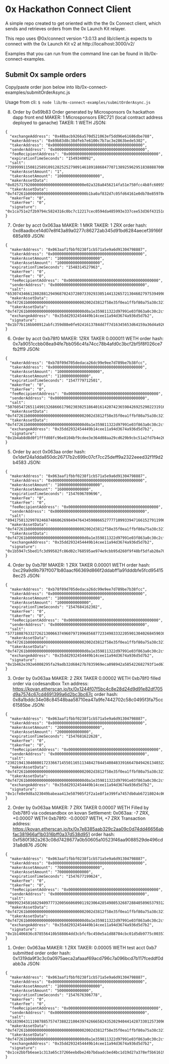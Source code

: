 # 0x Hackathon Connect Client

A simple repo created to get oriented with the the 0x Connect client, which sends and retrieves orders from the 0x Launch Kit relayer.

This repo uses @0x/connect version ^3.0.13 and lib/client.js expects to connect with the 0x Launch Kit v2 at http://localhost:3000/v2/

Examples that you can run from the command line can be found in lib/0x-connect-examples.


## Submit Ox sample orders

Copy/paste order json below into lib/0x-connect-examples/submitOrderAsync.js

Usage from cli:
`$ node lib/0x-connect-examples/submitOrderAsync.js`


8. Order by 0x69b83
Order generated by Microsponsors 0x hackathon dapp front end
MAKER: 1 Microsponsors ERC721 (local contract address deployed to ganache)
TAKER: 1 WETH
JSON:
```
{
  "exchangeAddress": "0x48bacb9266a570d521063ef5dd96e61686dbe788",
  "makerAddress": "0x69b83d8c38dfeb7e6100c7b7ac3e2863bede5302",
  "takerAddress": "0x0000000000000000000000000000000000000000",
  "senderAddress": "0x0000000000000000000000000000000000000000",
  "feeRecipientAddress": "0x0000000000000000000000000000000000000000",
  "expirationTimeSeconds": "1549340092",
  "salt": "73899991150812589109128252527909146189188684770713892596295183888870065061292",
  "makerAssetAmount": "1",
  "takerAssetAmount": "1000000000000000000",
  "makerAssetData": "0x02571792000000000000000000000000e02a328a8456214fa51e750fcc4b8fc60955342d0000000000000000000000000000000000000000000000000000000000000000",
  "takerAssetData": "0xf47261b00000000000000000000000000b1ba0af832d7c05fd64161e0db78e85978e8082",
  "makerFee": "0",
  "takerFee": "0",
  "signature": "0x1ca751e2f2b9794c5824316c0bc7c12217cec0594da485993e337cee53d36f43151d89b412db4dcd1549d50a5cfd3a98f385caf0daa606320c45f833e7f829829802"
}
```

7. Order by acct 0x063aa
MAKER: 1 MKR
TAKER: 1 ZRX
order hash: 0xd8aadbce14d07e8f43a89a0277c86272ab345d91bd6284aecef39166f685a169
JSON:
```
{
  "makerAddress": "0x063aaf1fbbf0238f1cb571a5e9a6d91304798887",
  "takerAddress": "0x0000000000000000000000000000000000000000",
  "makerAssetAmount": "1000000000000000000",
  "takerAssetAmount": "1000000000000000000",
  "expirationTimeSeconds": "1548314527963",
  "makerFee": "0",
  "takerFee": "0",
  "feeRecipientAddress": "0x0000000000000000000000000000000000000000",
  "senderAddress": "0x0000000000000000000000000000000000000000",
  "salt": "65307434661280288129496870243728073392933051441326572130460279753949980959099",
  "makerAssetData": "0xf47261b00000000000000000000000002002d3812f58e35f0ea1ffbf80a75a38c32175fa",
  "takerAssetData": "0xf47261b0000000000000000000000000d0a1e359811322d97991e03f863a0c30c2cf029c",
  "exchangeAddress": "0x35dd2932454449b14cee11a94d3674a936d5d7b2",
  "signature": "0x1b77b116bb08912abfc359d88e0fe9241613784dd7f7d16345653d64159a36d4a926136ec857a7988b91a282769b7a8e3a621f4bbf36c1f52869f4c1228702fa3b02"
}
```


6. Order by acct 0xb78f0
MAKER: 1ZRX
TAKER 0.000011 WETH
order hash: 0x7a9051ccbb08ea94fe7bb056c4fa74cc78b4afd0c3bcf2bf5f8f026ce7fb2ff9
JSON:
```
{
  "makerAddress": "0xb78f09d705dedaca26dc99e9ee7d789be7b38fcc",
  "takerAddress": "0x0000000000000000000000000000000000000000",
  "makerAssetAmount": "1000000000000000000",
  "takerAssetAmount": "11000000000000",
  "expirationTimeSeconds": "1547779712501",
  "makerFee": "0",
  "takerFee": "0",
  "feeRecipientAddress": "0x0000000000000000000000000000000000000000",
  "senderAddress": "0x0000000000000000000000000000000000000000",
  "salt": "50760547265114991326866617902303025186401614207423659842692529022319169293052",
  "makerAssetData": "0xf47261b00000000000000000000000002002d3812f58e35f0ea1ffbf80a75a38c32175fa",
  "takerAssetData": "0xf47261b0000000000000000000000000d0a1e359811322d97991e03f863a0c30c2cf029c",
  "exchangeAddress": "0x35dd2932454449b14cee11a94d3674a936d5d7b2",
  "signature": "0x1b4ab8d8d0f1fffd08fc96e8104bf9cdee3e364d08aa29cd629b9cbc51a2fd7b4e26f07d1cdcd3891b493958f1f2067992f0d52eef24bdf473d0facdb792c33a4302"
}
```


5. Order by acct 0x063aa
order hash: 0x1def24a1dda850dc26717b2c699c07cf7cc25deff9a2322eeed32f1f9d2b4583
JSON:
```
{
  "makerAddress": "0x063aaf1fbbf0238f1cb571a5e9a6d91304798887",
  "takerAddress": "0x0000000000000000000000000000000000000000",
  "makerAssetAmount": "1000000000000000000",
  "takerAssetAmount": "16000000000000",
  "expirationTimeSeconds": "1547696789696",
  "makerFee": "0",
  "takerFee": "0",
  "feeRecipientAddress": "0x0000000000000000000000000000000000000000",
  "senderAddress": "0x0000000000000000000000000000000000000000",
  "salt": "89417581329978246874860626984947643459086652777710993394716615279119907990176",
  "makerAssetData": "0xf47261b00000000000000000000000002002d3812f58e35f0ea1ffbf80a75a38c32175fa",
  "takerAssetData": "0xf47261b0000000000000000000000000d0a1e359811322d97991e03f863a0c30c2cf029c",
  "exchangeAddress": "0x35dd2932454449b14cee11a94d3674a936d5d7b2",
  "signature": "0x1b5947c5bed1fc3d99582fc86d02c768595ae974e9cbb95d260f9f48bf5dfab20a70e2fabc1b862263e3563e376173006f13d0ca8b3f6d79eb83ad90437fa68fe802"
}
```


4. Order by 0xb78f
MAKER: 1 ZRX
TAKER 0.00001 WETH
order hash: 0xc29a9d9b797f0071b80aacf66369d866f2ddabff1a91dddbfe5fcd954158ec25
JSON:
```
{
  "makerAddress": "0xb78f09d705dedaca26dc99e9ee7d789be7b38fcc",
  "takerAddress": "0x0000000000000000000000000000000000000000",
  "makerAssetAmount": "1000000000000000000",
  "takerAssetAmount": "10000000000000",
  "expirationTimeSeconds": "1547684162302",
  "makerFee": "0",
  "takerFee": "0",
  "feeRecipientAddress": "0x0000000000000000000000000000000000000000",
  "senderAddress": "0x0000000000000000000000000000000000000000",
  "salt": "57718887633272621300663749607971996856877233498333220590130402684590306265495",
  "makerAssetData": "0xf47261b00000000000000000000000002002d3812f58e35f0ea1ffbf80a75a38c32175fa",
  "takerAssetData": "0xf47261b0000000000000000000000000d0a1e359811322d97991e03f863a0c30c2cf029c",
  "exchangeAddress": "0x35dd2932454449b14cee11a94d3674a936d5d7b2",
  "signature": "0x1b462e392e6008295fa29adb32d68427b7835969eca098942a585422682793f1ed67ad7f5caaa281b4852dd7e9c3acffb8fe123bb36ae62adf4cce71f9e5cef7b402"
}
```

3. Order by 0x063aa
MAKER: 2 ZRX
TAKER 0.00002 WETH
0xb78f0 filled order via codesandbox
Txn address: https://kovan.etherscan.io/tx/0x1244f07f5bc4c8e28d24d9d91e82df705d9a7574c67cd4691399a6d2bc3bc67c
order hash: 0x8a1bddc34e08c84548baa58710ea47a9fe7442702c58c0495f3fa75cc61585be
JSON:
```
{
  "makerAddress": "0x063aaf1fbbf0238f1cb571a5e9a6d91304798887",
  "takerAddress": "0x0000000000000000000000000000000000000000",
  "makerAssetAmount": "2000000000000000000",
  "takerAssetAmount": "20000000000000",
  "expirationTimeSeconds": "1547681622628",
  "makerFee": "0",
  "takerFee": "0",
  "feeRecipientAddress": "0x0000000000000000000000000000000000000000",
  "senderAddress": "0x0000000000000000000000000000000000000000",
  "salt": "23021941304080017233667145501165113484278445408483391664784942613403220214467",
  "makerAssetData": "0xf47261b00000000000000000000000002002d3812f58e35f0ea1ffbf80a75a38c32175fa",
  "takerAssetData": "0xf47261b0000000000000000000000000d0a1e359811322d97991e03f863a0c30c2cf029c",
  "exchangeAddress": "0x35dd2932454449b14cee11a94d3674a936d5d7b2",
  "signature": "0x1cfe8e9d8a323049babeaa413e507905f2f2a1e8f1e399fa7457db0ab67218024c069d8e82c89cfb519bbd92f1878da527f16c82dda55ed2d05fc2bb8806e922f802"
}
```

2. Order by 0x063aa
MAKER: 7 ZRX
TAKER 0.00007 WETH
Filled by 0xb78f0 via codesandbox on kovan
Settlement:
0x063aa: -7 ZRX, +0.00007 WETH
0xb78f0: -0.00007 WETH, +7 ZRX
Transaction address:
https://kovan.etherscan.io/tx/0x7e8385aab329c2aa09c0d74dd46656abfac381966af1b0316bff0a37d538d951
order hash: 0xf580f382a263c08d7428677a0b50605a10523f46aa9088529de496cd31a8d876
JSON:
```
{
  "makerAddress": "0x063aaf1fbbf0238f1cb571a5e9a6d91304798887",
  "takerAddress": "0x0000000000000000000000000000000000000000",
  "makerAssetAmount": "7000000000000000000",
  "takerAssetAmount": "70000000000000",
  "expirationTimeSeconds": "1547677199624",
  "makerFee": "0",
  "takerFee": "0",
  "feeRecipientAddress": "0x0000000000000000000000000000000000000000",
  "senderAddress": "0x0000000000000000000000000000000000000000",
  "salt": "98699234581682940977732005660609011923064285498053268728840589653793127372127",
  "makerAssetData": "0xf47261b00000000000000000000000002002d3812f58e35f0ea1ffbf80a75a38c32175fa",
  "takerAssetData": "0xf47261b0000000000000000000000000d0a1e359811322d97991e03f863a0c30c2cf029c",
  "exchangeAddress": "0x35dd2932454449b14cee11a94d3674a936d5d7b2",
  "signature": "0x1b1406836c878556410b588864dd3cbfcfbc450e5a1d88704cbc01d5db9775c00357088d1de74a53ec3b0567f82ea10b67b0f0306dee6ccc74a427ae612535a9ce02"
}
```


1. Order: 0x063aa
MAKER: 1 ZRX
TAKER: 0.00005 WETH
test acct 0xb7 submitted order
order hash: 0x1319da9f3c3c0a0975aeca2afaaaf69acd796c7a096bcd7b117fceddf0dabb3a
JSON:
```
{
  "makerAddress": "0x063aaf1fbbf0238f1cb571a5e9a6d91304798887",
  "takerAddress": "0x0000000000000000000000000000000000000000",
  "makerAssetAmount": "1000000000000000000",
  "takerAssetAmount": "50000000000000",
  "expirationTimeSeconds": "1547676306778",
  "makerFee": "0",
  "takerFee": "0",
  "feeRecipientAddress": "0x0000000000000000000000000000000000000000",
  "senderAddress": "0x0000000000000000000000000000000000000000",
  "salt": "65183904311198788575747388221004397426665824352029404414287330125730965266117",
  "makerAssetData": "0xf47261b00000000000000000000000002002d3812f58e35f0ea1ffbf80a75a38c32175fa",
  "takerAssetData": "0xf47261b0000000000000000000000000d0a1e359811322d97991e03f863a0c30c2cf029c",
  "exchangeAddress": "0x35dd2932454449b14cee11a94d3674a936d5d7b2",
  "signature": "0x1ce2bbfb6eae1c313a65c37266eebdbe24b7bdaadcbed4bc1d19d27a378ef5b61619898957067c7e0d1fad417e4826fb54d7848ad7e622ff6439196f9ca360763602"
}
```



